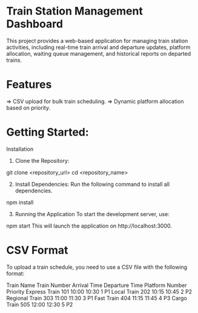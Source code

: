 # Train Station Management Dashboard
This project provides a web-based application for managing train station activities, including real-time train arrival and departure updates, platform allocation, waiting queue management, and historical reports on departed trains.

# Features
=> CSV upload for bulk train scheduling.
=> Dynamic platform allocation based on priority.

# Getting Started:

Installation
1. Clone the Repository:

git clone <repository_url>
cd <repository_name>


2. Install Dependencies: Run the following command to install all dependencies.

npm install


3. Running the Application
To start the development server, use:

npm start
This will launch the application on http://localhost:3000.


# CSV Format
To upload a train schedule, you need to use a CSV file with the following format:

Train Name	Train Number	Arrival Time	Departure Time	Platform Number	Priority
Express Train	101	10:00	10:30	1	P1
Local Train	202	10:15	10:45	2	P2
Regional Train	303	11:00	11:30	3	P1
Fast Train	404	11:15	11:45	4	P3
Cargo Train	505	12:00	12:30	5	P2
